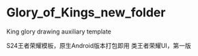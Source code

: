 # Glory_of_Kings_new_folder
King glory drawing auxiliary template

S24王者荣耀模板，原生Android版本打包即用
类王者荣耀UI，第一版

